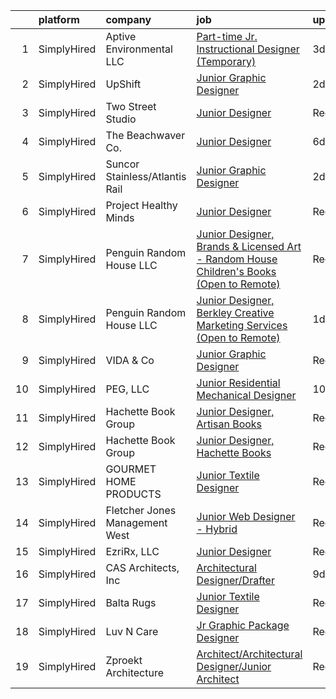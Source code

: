 

|    | platform    | company                        | job                                                                                                                                                                                                 | update_time   | location                        |
|---:|:------------|:-------------------------------|:----------------------------------------------------------------------------------------------------------------------------------------------------------------------------------------------------|:--------------|:--------------------------------|
|  1 | SimplyHired | Aptive Environmental LLC       | [Part-time Jr. Instructional Designer (Temporary)](https://www.simplyhired.com/job/95wegBkH8kngrQPkyE-Mb_rsUrWXDGL6u8W9ZEZTtZCIRXr27Poi1A?q=junior+designer)                                        | 3d            | Provo, UT                       |
|  2 | SimplyHired | UpShift                        | [Junior Graphic Designer](https://www.simplyhired.com/job/UQt36RA5g3LcG6G3zEBBFjM8WMhPJuJB2DOtVo1bOA37DCPBn6M2dg?q=junior+designer)                                                                 | 2d            | Chicago, IL                     |
|  3 | SimplyHired | Two Street Studio              | [Junior Designer](https://www.simplyhired.com/job/RWqopY_GVn2W2NjgG_W1d0ZcM4BJt8xzAgp5mPSADvm_6-cnYGUD8Q?q=junior+designer)                                                                         | Recently      | Charlottesville, VA +1 location |
|  4 | SimplyHired | The Beachwaver Co.             | [Junior Designer](https://www.simplyhired.com/job/riCF9RqfvtmH0KiSOvtQhQDSUsMxfqiEHIGKGBFwx7ZD9nu4AXMxjw?q=junior+designer)                                                                         | 6d            | Remote                          |
|  5 | SimplyHired | Suncor Stainless/Atlantis Rail | [Junior Graphic Designer](https://www.simplyhired.com/job/qH5WPM6q8IRxuBwGmFOUL_vNAhaVf56eI54mWhslLMpETOO_56PDlQ?q=junior+designer)                                                                 | 2d            | Plymouth, MA                    |
|  6 | SimplyHired | Project Healthy Minds          | [Junior Designer](https://www.simplyhired.com/job/2Gi76T-wr8RSdfSGfu3-nkcaCvwpSY0dJsDqeq_Lv1VO4vtt5M1dLw?q=junior+designer)                                                                         | Recently      | New York, NY                    |
|  7 | SimplyHired | Penguin Random House LLC       | [Junior Designer, Brands & Licensed Art - Random House Children's Books (Open to Remote)](https://www.simplyhired.com/job/gH3waUaaEZWiJ28DEHFm7xKrgWmuMXpgd-FdbKc3X12hyKTLyKUXBQ?q=junior+designer) | Recently      | New York, NY                    |
|  8 | SimplyHired | Penguin Random House LLC       | [Junior Designer, Berkley Creative Marketing Services (Open to Remote)](https://www.simplyhired.com/job/ggh2ZIcbxjW6uByW0YkFHLgEzcD_4Ge22lg5QIE4farPWJygz450nA?q=junior+designer)                   | 1d            | New York, NY                    |
|  9 | SimplyHired | VIDA & Co                      | [Junior Graphic Designer](https://www.simplyhired.com/job/MFPj8k072KQoOklLnzZX62SSDUt874VJvAIMYe7BV9YcLgG-2mzfvA?q=junior+designer)                                                                 | Recently      | Remote                          |
| 10 | SimplyHired | PEG, LLC                       | [Junior Residential Mechanical Designer](https://www.simplyhired.com/job/4AE_AAvQ_19sywiJiLccFp9ok_SO5YchqKVTwazJihNj-0SbuUSbog?q=junior+designer)                                                  | 10d           | Fairfax, VA                     |
| 11 | SimplyHired | Hachette Book Group            | [Junior Designer, Artisan Books](https://www.simplyhired.com/job/-b9EF00nnF0i0jwqDN4q7xQCMmHvi1ZOYPk_APW8WwrJa1cNQQIHJQ?q=junior+designer)                                                          | Recently      | New York, NY                    |
| 12 | SimplyHired | Hachette Book Group            | [Junior Designer, Hachette Books](https://www.simplyhired.com/job/22mR9IP_bThKByd2qGiMyO4fx-XwqArSDJnoWBpWI4__54upccgEwg?q=junior+designer)                                                         | Recently      | New York, NY                    |
| 13 | SimplyHired | GOURMET HOME PRODUCTS          | [Junior Textile Designer](https://www.simplyhired.com/job/JN2UXnQvua_FC7JELdF3kJDaM6-S7slTIFeW09vlbRRxYPaDm2BVdQ?q=junior+designer)                                                                 | Recently      | New York, NY                    |
| 14 | SimplyHired | Fletcher Jones Management West | [Junior Web Designer - Hybrid](https://www.simplyhired.com/job/y_8pSjxAEkhlM1lo0tBCxDcssgLPap0NjuNX5bSo1uA54MmNeBGBSQ?q=junior+designer)                                                            | Recently      | Newport Beach, CA               |
| 15 | SimplyHired | EzriRx, LLC                    | [Junior Designer](https://www.simplyhired.com/job/1knJ8YHFKokFN5PYbYkh1RdC0beohgmol5V9xV95C2cCb0B1AxM7YQ?q=junior+designer)                                                                         | Recently      | Remote                          |
| 16 | SimplyHired | CAS Architects, Inc            | [Architectural Designer/Drafter](https://www.simplyhired.com/job/JwRbg44VbkBjGuD5hKITxfb-AKrFfh4QWaKtoAq1tM3HSnuwoSLeWw?q=junior+designer)                                                          | 9d            | Mountain View, CA               |
| 17 | SimplyHired | Balta Rugs                     | [Junior Textile Designer](https://www.simplyhired.com/job/ucZwbtLOtj44U6hoKe06A3_DHLEuMvyh1qyTgj9emDuxVMqqHjp6HA?q=junior+designer)                                                                 | Recently      | Atlanta, GA                     |
| 18 | SimplyHired | Luv N Care                     | [Jr Graphic Package Designer](https://www.simplyhired.com/job/QcRszNQtbs_Q3tvG_AfXuFvgUVdwRajJ2n0RbvF-D9AgaDfP6tNL_g?q=junior+designer)                                                             | Recently      | Monroe, LA                      |
| 19 | SimplyHired | Zproekt Architecture           | [Architect/Architectural Designer/Junior Architect](https://www.simplyhired.com/job/iBH4ZNDxHBZKQK3i7rQN6STR08NuO87qMcxTTMhtudernXcQwTinrg?q=junior+designer)                                       | Recently      | Brooklyn, NY                    |